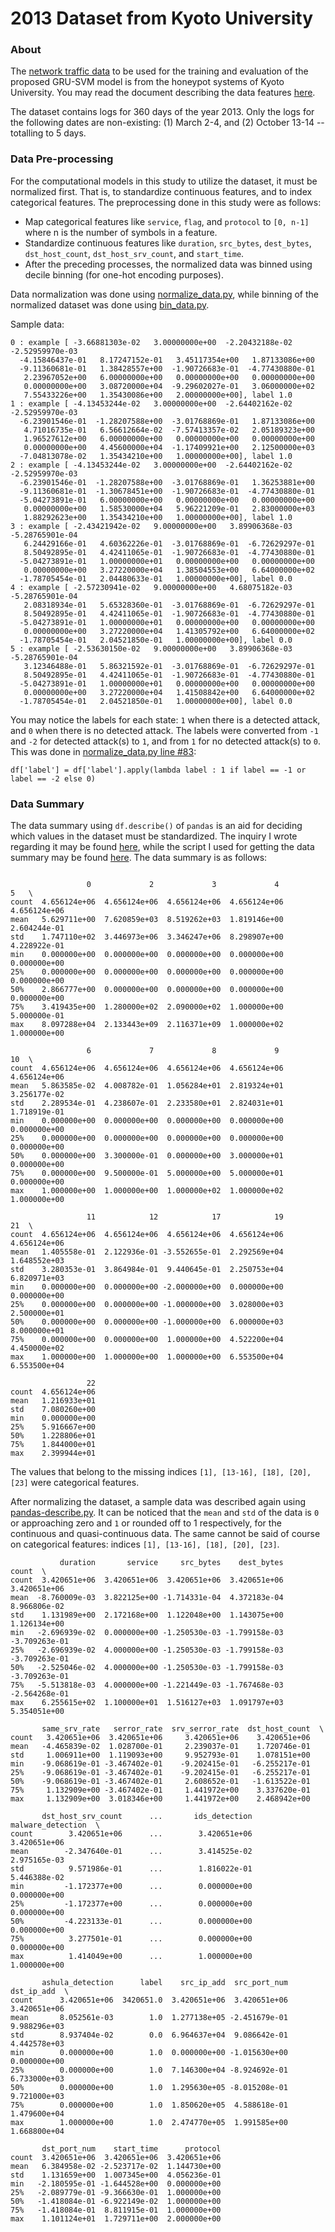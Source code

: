 2013 Dataset from Kyoto University
===

### About ###

The [network traffic data](http://www.takakura.com/Kyoto_data/ext_old_data201704/) to be used for the training and evaluation of the proposed GRU-SVM model is from the honeypot systems of Kyoto University. You may read the document describing the data features [here](http://www.takakura.com/Kyoto_data/BenchmarkData-Description-v5.pdf).

The dataset contains logs for 360 days of the year 2013. Only the logs for the following dates are non-existing: (1) March 2-4, and (2) October 13-14 -- totalling to 5 days.

### Data Pre-processing ###

For the computational models in this study to utilize the dataset, it must be normalized first. That is, to standardize continuous features, and to index categorical features.
The preprocessing done in this study were as follows:

* Map categorical features like `service`, `flag`, and `protocol` to `[0, n-1]` where n is the number of symbols in a feature.
* Standardize continuous features like `duration`, `src_bytes`, `dest_bytes`, `dst_host_count`, `dst_host_srv_count`, and `start_time`.
* After the preceding processes, the normalized data was binned using decile binning (for one-hot encoding purposes).

Data normalization was done using [normalize_data.py](https://github.com/AFAgarap/gru-svm/blob/master/dataset/normalize_data.py), while binning of the normalized dataset was done using [bin_data.py](https://github.com/AFAgarap/gru-svm/blob/master/dataset/bin_data.py).

Sample data:

```
0 : example [ -3.66881303e-02   3.00000000e+00  -2.20432188e-02  -2.52959970e-03
  -4.15846437e-01   8.17247152e-01   3.45117354e+00   1.87133086e+00
  -9.11360681e-01   1.38428557e+00  -1.90726683e-01  -4.77430880e-01
   2.23967052e+00   6.00000000e+00   0.00000000e+00   0.00000000e+00
   0.00000000e+00   3.08720000e+04  -9.29602027e-01   3.06000000e+02
   7.55433226e+00   1.35430086e+00   2.00000000e+00], label 1.0
1 : example [ -4.13453244e-02   3.00000000e+00  -2.64402162e-02  -2.52959970e-03
  -6.23901546e-01  -1.28207588e+00  -3.01768869e-01   1.87133086e+00
   4.71016735e-01   6.56612664e-02  -7.57413357e-02   2.05189323e+00
   1.96527612e+00   6.00000000e+00   0.00000000e+00   0.00000000e+00
   0.00000000e+00   4.45600000e+04  -1.17409921e+00   2.12500000e+03
  -7.04813078e-02   1.35434210e+00   1.00000000e+00], label 1.0
2 : example [ -4.13453244e-02   3.00000000e+00  -2.64402162e-02  -2.52959970e-03
  -6.23901546e-01  -1.28207588e+00  -3.01768869e-01   1.36253881e+00
  -9.11360681e-01  -1.30678451e+00  -1.90726683e-01  -4.77430880e-01
  -5.04273891e-01   6.00000000e+00   0.00000000e+00   0.00000000e+00
   0.00000000e+00   1.58530000e+04   5.96221209e-01   2.83000000e+03
   1.88292623e+00   1.35434210e+00   1.00000000e+00], label 1.0
3 : example [ -2.43421942e-02   9.00000000e+00   3.89906368e-03  -5.28765901e-04
   6.24429166e-01   4.60362226e-01  -3.01768869e-01  -6.72629297e-01
   8.50492895e-01   4.42411065e-01  -1.90726683e-01  -4.77430880e-01
  -5.04273891e-01   1.00000000e+01   0.00000000e+00   0.00000000e+00
   0.00000000e+00   3.27220000e+04   1.38504553e+00   6.64000000e+02
  -1.78705454e-01   2.04480633e-01   1.00000000e+00], label 0.0
4 : example [ -2.57230941e-02   9.00000000e+00   4.68075182e-03  -5.28765901e-04
   2.08318934e-01   5.65328360e-01  -3.01768869e-01  -6.72629297e-01
   8.50492895e-01   4.42411065e-01  -1.90726683e-01  -4.77430880e-01
  -5.04273891e-01   1.00000000e+01   0.00000000e+00   0.00000000e+00
   0.00000000e+00   3.27220000e+04   1.41305792e+00   6.64000000e+02
  -1.78705454e-01   2.04521850e-01   1.00000000e+00], label 0.0
5 : example [ -2.53630150e-02   9.00000000e+00   3.89906368e-03  -5.28765901e-04
   3.12346488e-01   5.86321592e-01  -3.01768869e-01  -6.72629297e-01
   8.50492895e-01   4.42411065e-01  -1.90726683e-01  -4.77430880e-01
  -5.04273891e-01   1.00000000e+01   0.00000000e+00   0.00000000e+00
   0.00000000e+00   3.27220000e+04   1.41508842e+00   6.64000000e+02
  -1.78705454e-01   2.04521850e-01   1.00000000e+00], label 0.0
```

You may notice the labels for each state: `1` when there is a detected attack, and `0` when there is no detected attack. The labels were converted from `-1` and `-2` for detected attack(s) to `1`, and from `1` for no detected attack(s) to `0`. This was done in [normalize_data.py line #83](https://github.com/AFAgarap/gru-svm/blob/master/dataset/normalize_data.py#L83):

```
df['label'] = df['label'].apply(lambda label : 1 if label == -1 or label == -2 else 0)
```

### Data Summary ###

The data summary using `df.describe()` of `pandas` is an aid for deciding which values in the dataset must be standardized. The inquiry I wrote regarding it may be found [here](https://stats.stackexchange.com/questions/291081/standardization-or-normalization), while the script I used for getting the data summary may be found [here](pandas-describe.py). The data summary is as follows:

```

                 0             2             3             4             5   \
count  4.656124e+06  4.656124e+06  4.656124e+06  4.656124e+06  4.656124e+06   
mean   5.629711e+00  7.620859e+03  8.519262e+03  1.819146e+00  2.604244e-01   
std    1.747110e+02  3.446973e+06  3.346247e+06  8.298907e+00  4.228922e-01   
min    0.000000e+00  0.000000e+00  0.000000e+00  0.000000e+00  0.000000e+00   
25%    0.000000e+00  0.000000e+00  0.000000e+00  0.000000e+00  0.000000e+00   
50%    2.866777e+00  0.000000e+00  0.000000e+00  0.000000e+00  0.000000e+00   
75%    3.419435e+00  1.280000e+02  2.090000e+02  1.000000e+00  5.000000e-01   
max    8.097288e+04  2.133443e+09  2.116371e+09  1.000000e+02  1.000000e+00   

                 6             7             8             9             10  \
count  4.656124e+06  4.656124e+06  4.656124e+06  4.656124e+06  4.656124e+06   
mean   5.863585e-02  4.008782e-01  1.056284e+01  2.819324e+01  3.256177e-02   
std    2.289534e-01  4.238607e-01  2.233580e+01  2.824031e+01  1.718919e-01   
min    0.000000e+00  0.000000e+00  0.000000e+00  0.000000e+00  0.000000e+00   
25%    0.000000e+00  0.000000e+00  0.000000e+00  0.000000e+00  0.000000e+00   
50%    0.000000e+00  3.300000e-01  0.000000e+00  3.000000e+01  0.000000e+00   
75%    0.000000e+00  9.500000e-01  5.000000e+00  5.000000e+01  0.000000e+00   
max    1.000000e+00  1.000000e+00  1.000000e+02  1.000000e+02  1.000000e+00   

                 11            12            17            19            21  \
count  4.656124e+06  4.656124e+06  4.656124e+06  4.656124e+06  4.656124e+06   
mean   1.405558e-01  2.122936e-01 -3.552655e-01  2.292569e+04  1.648552e+03   
std    3.280353e-01  3.864984e-01  9.440645e-01  2.250753e+04  6.820971e+03   
min    0.000000e+00  0.000000e+00 -2.000000e+00  0.000000e+00  0.000000e+00   
25%    0.000000e+00  0.000000e+00 -1.000000e+00  3.028000e+03  2.500000e+01   
50%    0.000000e+00  0.000000e+00 -1.000000e+00  6.000000e+03  8.000000e+01   
75%    0.000000e+00  0.000000e+00  1.000000e+00  4.522200e+04  4.450000e+02   
max    1.000000e+00  1.000000e+00  1.000000e+00  6.553500e+04  6.553500e+04   

                 22  
count  4.656124e+06  
mean   1.216933e+01  
std    7.080260e+00  
min    0.000000e+00  
25%    5.916667e+00  
50%    1.228806e+01  
75%    1.844000e+01  
max    2.399944e+01

```

The values that belong to the missing indices `[1], [13-16], [18], [20], [23]` were categorical features.


After normalizing the dataset, a sample data was described again using [pandas-describe.py](https://github.com/AFAgarap/gru-svm/blob/master/dataset/pandas-describe.py). It can be noticed that the `mean` and `std` of the data is `0` or approaching zero and `1` or rounded off to 1 respectively, for the continuous and quasi-continuous data. The same cannot be said of course on categorical features: indices `[1], [13-16], [18], [20], [23]`.

```
           duration       service     src_bytes    dest_bytes         count  \
count  3.420651e+06  3.420651e+06  3.420651e+06  3.420651e+06  3.420651e+06   
mean  -8.760009e-03  3.822125e+00 -1.714331e-04  4.372183e-04  8.966806e-02   
std    1.131989e+00  2.172168e+00  1.122048e+00  1.143075e+00  1.126134e+00   
min   -2.696939e-02  0.000000e+00 -1.250530e-03 -1.799158e-03 -3.709263e-01   
25%   -2.696939e-02  4.000000e+00 -1.250530e-03 -1.799158e-03 -3.709263e-01   
50%   -2.525046e-02  4.000000e+00 -1.250530e-03 -1.799158e-03 -3.709263e-01   
75%   -5.513818e-03  4.000000e+00 -1.221449e-03 -1.767468e-03 -2.564268e-01   
max    6.255615e+02  1.100000e+01  1.516127e+03  1.091797e+03  5.354051e+00   

       same_srv_rate   serror_rate  srv_serror_rate  dst_host_count  \
count   3.420651e+06  3.420651e+06     3.420651e+06    3.420651e+06   
mean   -4.465839e-02  1.028700e-01     2.239037e-01    1.720746e-01   
std     1.006911e+00  1.119093e+00     9.952793e-01    1.078151e+00   
min    -9.068619e-01 -3.467402e-01    -9.202415e-01   -6.255217e-01   
25%    -9.068619e-01 -3.467402e-01    -9.202415e-01   -6.255217e-01   
50%    -9.068619e-01 -3.467402e-01     2.608652e-01   -1.613522e-01   
75%     1.132909e+00 -3.467402e-01     1.441972e+00    3.337620e-01   
max     1.132909e+00  3.018346e+00     1.441972e+00    2.468942e+00   

       dst_host_srv_count      ...       ids_detection  malware_detection  \
count        3.420651e+06      ...        3.420651e+06       3.420651e+06   
mean        -2.347640e-01      ...        3.414525e-02       2.975165e-03   
std          9.571986e-01      ...        1.816022e-01       5.446388e-02   
min         -1.172377e+00      ...        0.000000e+00       0.000000e+00   
25%         -1.172377e+00      ...        0.000000e+00       0.000000e+00   
50%         -4.223133e-01      ...        0.000000e+00       0.000000e+00   
75%          3.277501e-01      ...        0.000000e+00       0.000000e+00   
max          1.414049e+00      ...        1.000000e+00       1.000000e+00   

       ashula_detection      label    src_ip_add  src_port_num    dst_ip_add  \
count      3.420651e+06  3420651.0  3.420651e+06  3.420651e+06  3.420651e+06   
mean       8.052561e-03        1.0  1.277138e+05 -2.451679e-01  9.988296e+03   
std        8.937404e-02        0.0  6.964637e+04  9.086642e-01  4.442578e+03   
min        0.000000e+00        1.0  0.000000e+00 -1.015630e+00  0.000000e+00   
25%        0.000000e+00        1.0  7.146300e+04 -8.924692e-01  6.733000e+03   
50%        0.000000e+00        1.0  1.295630e+05 -8.015208e-01  9.721000e+03   
75%        0.000000e+00        1.0  1.850620e+05  4.588618e-01  1.479600e+04   
max        1.000000e+00        1.0  2.474770e+05  1.991585e+00  1.668800e+04   

       dst_port_num    start_time      protocol  
count  3.420651e+06  3.420651e+06  3.420651e+06  
mean   6.384958e-02 -2.523717e-02  1.144730e+00  
std    1.131659e+00  1.007345e+00  4.056236e-01  
min   -2.180595e-01 -1.644528e+00  0.000000e+00  
25%   -2.089779e-01 -9.366630e-01  1.000000e+00  
50%   -1.418084e-01 -6.922149e-02  1.000000e+00  
75%   -1.418084e-01  8.811915e-01  1.000000e+00  
max    1.101124e+01  1.729711e+00  2.000000e+00
```